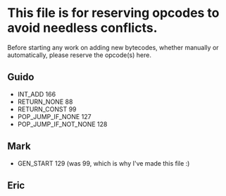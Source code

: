 # This file is for reserving opcodes to avoid needless conflicts.

Before starting any work on adding new bytecodes, whether manually or automatically, please reserve the opcode(s) here.


## Guido

* INT_ADD 166
* RETURN_NONE 88
* RETURN_CONST 99
* POP_JUMP_IF_NONE 127
* POP_JUMP_IF_NOT_NONE 128


## Mark

* GEN_START 129 (was 99, which is why I've made this file :)

## Eric
